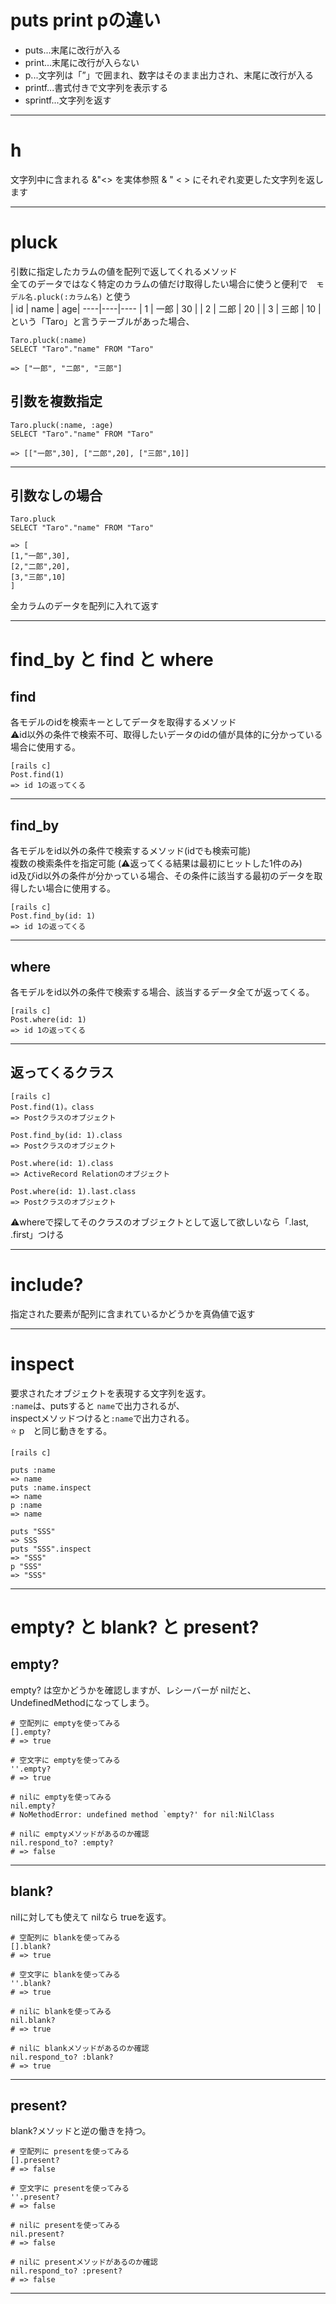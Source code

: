 # puts print pの違い
- puts...末尾に改行が入る
- print...末尾に改行が入らない
- p...文字列は「”」で囲まれ、数字はそのまま出力され、末尾に改行が入る
- printf...書式付きで文字列を表示する
- sprintf...文字列を返す
***

# h
文字列中に含まれる &"<> を実体参照 &amp; &quot; &lt; &gt; にそれぞれ変更した文字列を返します 
***

# pluck
引数に指定したカラムの値を配列で返してくれるメソッド    
全てのデータではなく特定のカラムの値だけ取得したい場合に使うと便利で　`モデル名.pluck(:カラム名)` と使う    
| id | name | age|
----|----|----
| 1 | 一郎 | 30 |
| 2 | 二郎 | 20 |
| 3 | 三郎 | 10 |
という「Taro」と言うテーブルがあった場合、
~~~
Taro.pluck(:name)
SELECT "Taro"."name" FROM "Taro"

=> ["一郎", "二郎", "三郎"] 
~~~

## 引数を複数指定
~~~
Taro.pluck(:name, :age)
SELECT "Taro"."name" FROM "Taro"

=> [["一郎",30], ["二郎",20], ["三郎",10]] 
~~~
***

## 引数なしの場合
~~~
Taro.pluck
SELECT "Taro"."name" FROM "Taro"

=> [
[1,"一郎",30], 
[2,"二郎",20], 
[3,"三郎",10]
] 
~~~
全カラムのデータを配列に入れて返す
***

# find_by と find と where
## find
各モデルのidを検索キーとしてデータを取得するメソッド    
⚠️id以外の条件で検索不可、取得したいデータのidの値が具体的に分かっている場合に使用する。
~~~
[rails c]
Post.find(1)
=> id 1の返ってくる
~~~
***

## find_by
各モデルをid以外の条件で検索するメソッド(idでも検索可能)   
複数の検索条件を指定可能 (⚠️返ってくる結果は最初にヒットした1件のみ)   
id及びid以外の条件が分かっている場合、その条件に該当する最初のデータを取得したい場合に使用する。
~~~
[rails c]
Post.find_by(id: 1)
=> id 1の返ってくる
~~~
***

## where
各モデルをid以外の条件で検索する場合、該当するデータ全てが返ってくる。
~~~
[rails c]
Post.where(id: 1)
=> id 1の返ってくる
~~~
***

## 返ってくるクラス
~~~
[rails c]
Post.find(1)。class
=> Postクラスのオブジェクト

Post.find_by(id: 1).class
=> Postクラスのオブジェクト

Post.where(id: 1).class
=> ActiveRecord Relationのオブジェクト

Post.where(id: 1).last.class
=> Postクラスのオブジェクト
~~~
⚠️whereで探してそのクラスのオブジェクトとして返して欲しいなら「.last, .first」つける
***

# include?
指定された要素が配列に含まれているかどうかを真偽値で返す
***

# inspect
要求されたオブジェクトを表現する文字列を返す。    
`:name`は、putsすると `name`で出力されるが、    
inspectメソッドつけると`:name`で出力される。    
⭐️ p　と同じ動きをする。
~~~
[rails c]

puts :name
=> name
puts :name.inspect
=> name
p :name
=> name

puts "SSS"
=> SSS
puts "SSS".inspect
=> "SSS"
p "SSS"
=> "SSS"
~~~
***

# empty? と blank? と present?
## empty?
empty? は空かどうかを確認しますが、レシーバーが nilだと、UndefinedMethodになってしまう。
~~~
# 空配列に emptyを使ってみる
[].empty?
# => true

# 空文字に emptyを使ってみる
''.empty?
# => true

# nilに emptyを使ってみる
nil.empty?
# NoMethodError: undefined method `empty?' for nil:NilClass

# nilに emptyメソッドがあるのか確認
nil.respond_to? :empty?
# => false
~~~
***

## blank?
nilに対しても使えて nilなら trueを返す。
~~~
# 空配列に blankを使ってみる
[].blank?
# => true

# 空文字に blankを使ってみる
''.blank?
# => true

# nilに blankを使ってみる
nil.blank?
# => true

# nilに blankメソッドがあるのか確認
nil.respond_to? :blank?
# => true
~~~
***

## present?
blank?メソッドと逆の働きを持つ。
~~~
# 空配列に presentを使ってみる
[].present?
# => false

# 空文字に presentを使ってみる
''.present?
# => false

# nilに presentを使ってみる
nil.present?
# => false

# nilに presentメソッドがあるのか確認
nil.respond_to? :present?
# => false
~~~
***


